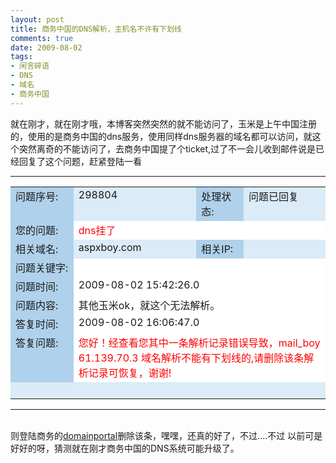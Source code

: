 ```yaml
---
layout: post
title: 商务中国的DNS解析，主机名不许有下划线
comments: true
date: 2009-08-02
tags:
- 闲言碎语
- DNS
- 域名
- 商务中国
---
```


<p>就在刚才，就在刚才哦，本博客突然突然的就不能访问了，玉米是上午中国注册的，使用的是商务中国的dns服务，使用同样dns服务器的域名都可以访问，就这个突然离奇的不能访问了，去商务中国提了个ticket,过了不一会儿收到邮件说是已经回复了这个问题，赶紧登陆一看</p>
<p><!--more--></p>
<p></p>
<hr size="1">
<table border="0" cellspacing="1" cellpadding="3" width="90%" align="center" bgcolor="#dbebf7"><tbody>
<tr>
<td width="20%" valign="top" bgcolor="#afd1eb">问题序号:  </td>
<td width="39%" valign="top">298804</td>
<td width="15%" valign="top" bgcolor="#afd1eb">处理状态:</td>
<td width="26%" valign="top">问题已回复</td>
</tr>
<tr>
<td width="20%" valign="top" bgcolor="#afd1eb">您的问题:</td>
<td colspan="3" valign="top" bgcolor="#ffffff"><span style="color: #ff0000;">dns挂了</span></td>
</tr>
<tr>
<td width="20%" valign="top" bgcolor="#afd1eb">相关域名:  </td>
<td width="39%" valign="top">aspxboy.com</td>
<td width="15%" valign="top" bgcolor="#afd1eb">相关IP:</td>
<td width="26%" valign="top"> </td>
</tr>
<tr>
<td width="20%" valign="top" bgcolor="#afd1eb">问题关键字:</td>
<td colspan="3" valign="top" bgcolor="#ffffff"> </td>
</tr>
<tr>
<td width="20%" valign="top" bgcolor="#afd1eb">问题时间:</td>
<td colspan="3" valign="top" bgcolor="#ffffff">2009-08-02 15:42:26.0</td>
</tr>
<tr>
<td width="20%" valign="top" bgcolor="#afd1eb">问题内容:</td>
<td colspan="3" valign="top" bgcolor="#ffffff">其他玉米ok，就这个无法解析。</td>
</tr>
<tr>
<td width="20%" valign="top" bgcolor="#afd1eb">答复时间:</td>
<td colspan="3" valign="top" bgcolor="#ffffff">2009-08-02 16:06:47.0</td>
</tr>
<tr>
<td width="20%" valign="top" bgcolor="#afd1eb">答复问题:</td>
<td colspan="3" valign="top" bgcolor="#ffffff"><span style="color: #ff0000;">您好！经查看您其中一条解析记录错误导致，mail_boy 61.139.70.3 域名解析不能有下划线的,请删除该条解析记录可恢复，谢谢!</span></td>
</tr>
<tr><td colspan="4"> </td></tr>
</tbody></table>
<p></p>
<hr size="1">
<br />则登陆商务的<a title="http://www.bizcn.com/domainportal" href="http://www.bizcn.com/domainportal" target="_blank">domainportal</a>删除该条，嘿嘿，还真的好了，不过....不过 以前可是好好的呀，猜测就在刚才商务中国的DNS系统可能升级了。				
